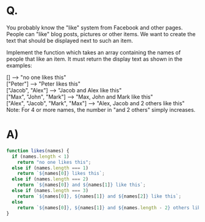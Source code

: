 # Q.
You probably know the "like" system from Facebook and other pages. People can "like" blog posts, pictures or other items. We want to create the text that should be displayed next to such an item.

Implement the function which takes an array containing the names of people that like an item. It must return the display text as shown in the examples:

[]                                -->  "no one likes this"\
["Peter"]                         -->  "Peter likes this"\
["Jacob", "Alex"]                 -->  "Jacob and Alex like this"\
["Max", "John", "Mark"]           -->  "Max, John and Mark like this"\
["Alex", "Jacob", "Mark", "Max"]  -->  "Alex, Jacob and 2 others like this"\
Note: For 4 or more names, the number in "and 2 others" simply increases.

# A)
```js
function likes(names) {
  if (names.length < 1)
    return "no one likes this";
  else if (names.length === 1)
    return `${names[0]} likes this`;
  else if (names.length === 2)
    return `${names[0]} and ${names[1]} like this`;
  else if (names.length === 3)
    return `${names[0]}, ${names[1]} and ${names[2]} like this`;
  else
    return `${names[0]}, ${names[1]} and ${names.length - 2} others like this`;
}
```
